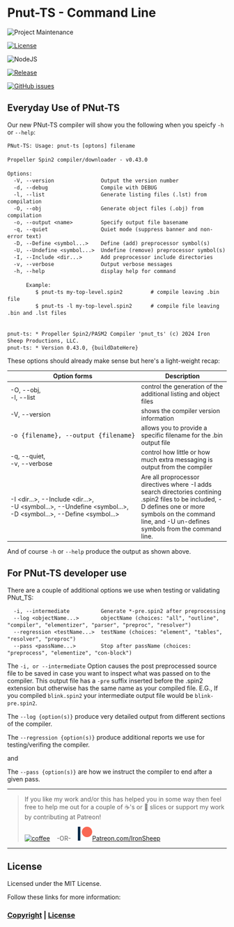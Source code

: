 # Pnut-TS - Command Line

![Project Maintenance][maintenance-shield]

[![License][license-shield]](LICENSE)

![NodeJS][node-badge]

[![Release][Release-shield]](https://github.com/ironsheep/Pnut-ts-dev/releases)

[![GitHub issues][Issues-shield]](https://github.com/ironsheep/Pnut-ts-dev/issues)

## Everyday Use of PNut-TS

Our new PNut-TS compiler will show you the following when you speicfy `-h` or `--help`:


```text 
PNut-TS: Usage: pnut-ts [optons] filename

Propeller Spin2 compiler/downloader - v0.43.0

Options:
  -V, --version               Output the version number
  -d, --debug                 Compile with DEBUG
  -l, --list                  Generate listing files (.lst) from compilation
  -O, --obj                   Generate object files (.obj) from compilation
  -o, --output <name>         Specify output file basename
  -q, --quiet                 Quiet mode (suppress banner and non-error text)
  -D, --Define <symbol...>    Define (add) preprocessor symbol(s)
  -U, --Undefine <symbol...>  Undefine (remove) preprocessor symbol(s)
  -I, --Include <dir...>      Add preprocessor include directories
  -v, --verbose               Output verbose messages
  -h, --help                  display help for command

      Example:
         $ pnut-ts my-top-level.spin2         # compile leaving .bin file
         $ pnut-ts -l my-top-level.spin2      # compile file leaving .bin and .lst files
         

pnut-ts: * Propeller Spin2/PASM2 Compiler 'pnut_ts' (c) 2024 Iron Sheep Productions, LLC.
pnut-ts: * Version 0.43.0, {buildDateHere}
```

These options should already make sense but here's a light-weight recap:

| Option forms | Description |
| --- | --- |
| -O, --obj,<br>-l, --list | control the generation of the additional listing and object files
| -V, -\-version | shows the compiler version information
| <pre>-o {filename}, --output {filename}</pre> | allows you to provide a specific filename for the .bin output file
| -q, --quiet,<br>-v, --verbose | control how little or how much extra messaging is output from the compiler
| -I \<dir...\>, --Include \<dir...\>,<br>-U \<symbol...\>, --Undefine \<symbol...\>,<br>-D \<symbol...\>, --Define \<symbol...\> | Are all proprocessor directives where -I adds search directories contining .spin2 files to be included, -D defines one or more symbols on the command line, and -U un-defines symbols from the command line.

And of course `-h` or `--help` produce the output as shown above.



## For PNut-TS developer use

There are a couple of additional options we use when testing or validating PNut_TS:

```text
  -i, --intermediate          Generate *-pre.spin2 after preprocessing
  --log <objectName...>       objectName (choices: "all", "outline", "compiler", "elementizer", "parser", "preproc", "resolver")
  --regression <testName...>  testName (choices: "element", "tables", "resolver", "preproc")
  --pass <passName...>        Stop after passName (choices: "preprocess", "elementize", "con-block")

```

The `-i, or --intermediate` Option causes the post preprocessed source file to be saved in case you want to inspect what was passed on to the compiler.  This output file has a `-pre` suffix inserted before the .spin2 extension but otherwise has the same name as your compiled file.  E.G., If you compiled `blink.spin2` your intermediate output file would be `blink-pre.spin2`.

The `--log {option(s)}` produce very detailed output from different sections of the compiler.

The `--regression {option(s)}` produce additional reports we use for testing/verifing the compiler.

and 

The `--pass {option(s)}` are how we instruct the compiler to end after a given pass.

---

> If you like my work and/or this has helped you in some way then feel free to help me out for a couple of :coffee:'s or :pizza: slices or support my work by contributing at Patreon!
>
> [![coffee](https://www.buymeacoffee.com/assets/img/custom_images/black_img.png)](https://www.buymeacoffee.com/ironsheep) &nbsp;&nbsp; -OR- &nbsp;&nbsp; [![Patreon](./DOCs/images/patreon.png)](https://www.patreon.com/IronSheep?fan_landing=true)[Patreon.com/IronSheep](https://www.patreon.com/IronSheep?fan_landing=true)

---

## License

Licensed under the MIT License.

Follow these links for more information:

### [Copyright](copyright) | [License](LICENSE)

[maintenance-shield]: https://img.shields.io/badge/maintainer-stephen%40ironsheep%2ebiz-blue.svg?style=for-the-badge

[license-shield]: https://img.shields.io/badge/License-MIT-yellow.svg

[Release-shield]: https://img.shields.io/github/release/ironsheep/Pnut-ts-dev/all.svg

[Issues-shield]: https://img.shields.io/github/issues/ironsheep/Pnut-ts-dev.svg

[node-badge]: https://img.shields.io/badge/node.js-6DA55F?style=for-the-badge&logo=node.js&logoColor=white
